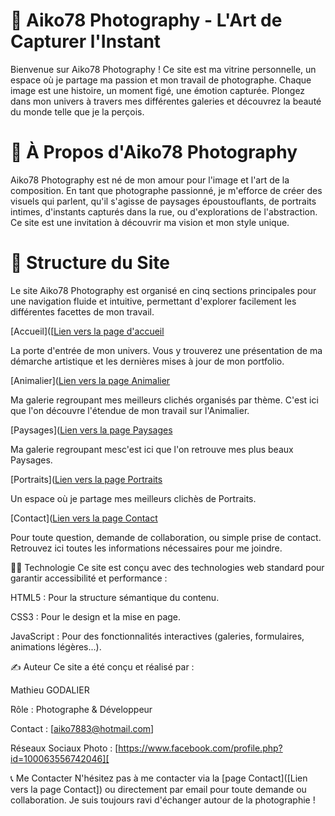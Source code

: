 # 📸 Aiko78 Photography - L'Art de Capturer l'Instant
Bienvenue sur Aiko78 Photography ! Ce site est ma vitrine personnelle, un espace où je partage ma passion et mon travail de photographe. Chaque image est une histoire, un moment figé, une émotion capturée. Plongez dans mon univers à travers mes différentes galeries et découvrez la beauté du monde telle que je la perçois.

# 🌟 À Propos d'Aiko78 Photography
Aiko78 Photography est né de mon amour pour l'image et l'art de la composition. En tant que photographe passionné, je m'efforce de créer des visuels qui parlent, qu'il s'agisse de paysages époustouflants, de portraits intimes, d'instants capturés dans la rue, ou d'explorations de l'abstraction. Ce site est une invitation à découvrir ma vision et mon style unique.

# 🚀 Structure du Site
Le site Aiko78 Photography est organisé en cinq sections principales pour une navigation fluide et intuitive, permettant d'explorer facilement les différentes facettes de mon travail.

[Accueil]([[Lien vers la page d'accueil](https://github.com/Mathieu7483/Aiko78-Photgraphy/blob/main/Index.html)

La porte d'entrée de mon univers. Vous y trouverez une présentation de ma démarche artistique et les dernières mises à jour de mon portfolio.

[Animalier]([Lien vers la page Animalier](https://github.com/Mathieu7483/Aiko78-Photgraphy/blob/main/Animalier.html)

Ma galerie regroupant mes meilleurs clichés organisés par thème. C'est ici que l'on découvre l'étendue de mon travail sur l'Animalier.

[Paysages]([Lien vers la page Paysages](https://github.com/Mathieu7483/Aiko78-Photgraphy/blob/main/Paysages.html)

Ma galerie regroupant mesc'est ici que l'on retrouve mes plus beaux Paysages.

[Portraits]([Lien vers la page Portraits](https://github.com/Mathieu7483/Aiko78-Photgraphy/blob/main/Portraits.html)

Un espace où je partage mes meilleurs clichès de Portraits.

[Contact]([Lien vers la page Contact](https://github.com/Mathieu7483/Aiko78-Photgraphy/blob/main/contact.html)

Pour toute question, demande de collaboration, ou simple prise de contact. Retrouvez ici toutes les informations nécessaires pour me joindre.


👨‍💻 Technologie
Ce site est conçu avec des technologies web standard pour garantir accessibilité et performance :

HTML5 : Pour la structure sémantique du contenu.

CSS3 : Pour le design et la mise en page.

JavaScript : Pour des fonctionnalités interactives (galeries, formulaires, animations légères...).

✍️ Auteur
Ce site a été conçu et réalisé par :

Mathieu GODALIER

Rôle : Photographe & Développeur

Contact : [aiko7883@hotmail.com]

Réseaux Sociaux Photo : [https://www.facebook.com/profile.php?id=100063556742046][

📞 Me Contacter
N'hésitez pas à me contacter via la [page Contact]([Lien vers la page Contact]) ou directement par email pour toute demande ou collaboration. Je suis toujours ravi d'échanger autour de la photographie !
